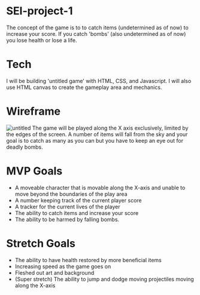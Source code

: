# SEI-project-1

The concept of the game is to to catch items (undetermined as of now) to increase your score. If you catch 'bombs' (also undetermined as of now) you lose health or lose a life. 



# Tech 
I will be building 'untitled game' with HTML, CSS, and Javascript. I will also use HTML canvas to create the gameplay area and mechanics. 

# Wireframe 
![untitled](https://user-images.githubusercontent.com/85405879/138508582-581c16b2-5a58-425a-87c5-712b27be43cb.png)
The game will be played along the X axis exclusively, limited by the edges of the screen.
A number of items will fall from the sky and your goal is to catch as many as you can but you have to keep an eye out for deadly bombs. 

# MVP Goals
- A moveable character that is movable along the X-axis and unable to move beyond the boundaries of the play area
- A number keeping track of the current player score
- A tracker for the current lives of the player
- The ability to catch items and increase your score
- The ability to be harmed by falling bombs.

# Stretch Goals 
- The ability to have health restored by more beneficial items
- Increasing speed as the game goes on 
- Fleshed out art and background 
- (Super stretch) The ability to jump and dodge moving projectiles moving along the X-axis

